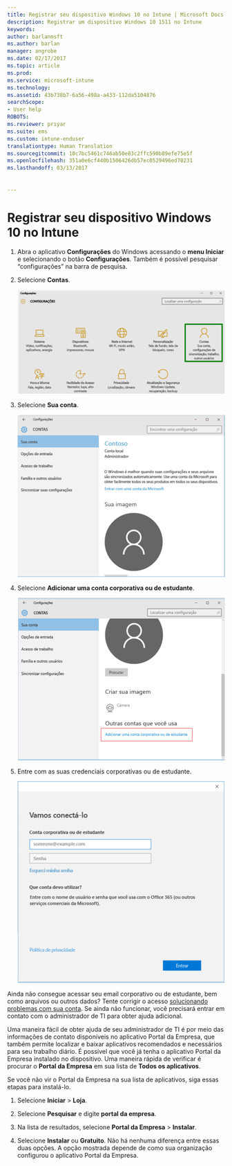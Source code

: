 ```yaml
---
title: Registrar seu dispositivo Windows 10 no Intune | Microsoft Docs
description: Registrar um dispositivo Windows 10 1511 no Intune
keywords: 
author: barlanmsft
ms.author: barlan
manager: angrobe
ms.date: 02/17/2017
ms.topic: article
ms.prod: 
ms.service: microsoft-intune
ms.technology: 
ms.assetid: 43b738b7-6a56-498a-a433-112da5104876
searchScope:
- User help
ROBOTS: 
ms.reviewer: priyar
ms.suite: ems
ms.custom: intune-enduser
translationtype: Human Translation
ms.sourcegitcommit: 10c7bc5461c746ab50e83c2ffc590b89efe75e5f
ms.openlocfilehash: 351a0e6cf440b1506426db57ec0529496ed70231
ms.lasthandoff: 03/13/2017


---
```


# <a name="enroll-your-windows-10-device-in-intune"></a>Registrar seu dispositivo Windows 10 no Intune

1.  Abra o aplicativo **Configurações** do Windows acessando o **menu Iniciar** e selecionando o botão **Configurações**. Também é possível pesquisar “configurações” na barra de pesquisa.

2. Selecione **Contas**.

    ![Vá para Configurações e Contas](./media/W10-enroll-1-settings-accounts.png)

3. Selecione **Sua conta**.

    ![Selecionar sua conta](./media/W10-enroll-2-accounts-your-account.png)

4. Selecione **Adicionar uma conta corporativa ou de estudante**.

    ![Selecione adicionar uma conta corporativa ou de estudante](./media/w10-enroll-3-add-work-school-acct.png)

5. Entre com as suas credenciais corporativas ou de estudante.

    ![Entrar](./media/W10-enroll-4-sign-in.png)

Ainda não consegue acessar seu email corporativo ou de estudante, bem como arquivos ou outros dados? Tente corrigir o acesso [solucionando problemas com sua conta](troubleshoot-your-windows-10-device-windows.md#troubleshooting-steps-to-follow-if-you-see-your-account). Se ainda não funcionar, você precisará entrar em contato com o administrador de TI para obter ajuda adicional.

Uma maneira fácil de obter ajuda de seu administrador de TI é por meio das informações de contato disponíveis no aplicativo Portal da Empresa, que também permite localizar e baixar aplicativos recomendados e necessários para seu trabalho diário. É possível que você já tenha o aplicativo Portal da Empresa instalado no dispositivo. Uma maneira rápida de verificar é procurar o __Portal da Empresa__ em sua lista de __Todos os aplicativos__.

Se você não vir o Portal da Empresa na sua lista de aplicativos, siga essas etapas para instalá-lo.

1. Selecione **Iniciar** > **Loja**.

2. Selecione **Pesquisar** e digite **portal da empresa**.

3. Na lista de resultados, selecione **Portal da Empresa** > **Instalar**.

4. Selecione **Instalar** ou **Gratuito**. Não há nenhuma diferença entre essas duas opções. A opção mostrada depende de como sua organização configurou o aplicativo Portal da Empresa.

